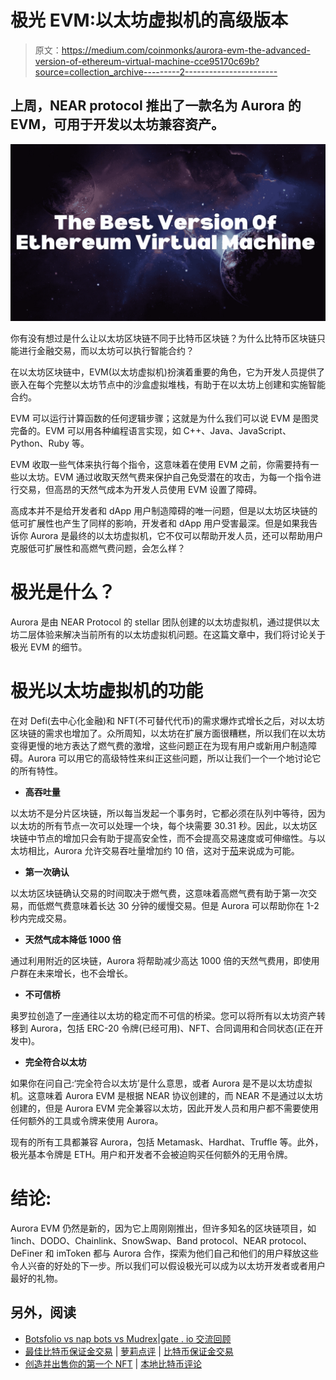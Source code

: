 # 极光 EVM:以太坊虚拟机的高级版本

> 原文：<https://medium.com/coinmonks/aurora-evm-the-advanced-version-of-ethereum-virtual-machine-cce95170c69b?source=collection_archive---------2----------------------->

## 上周，NEAR protocol 推出了一款名为 Aurora 的 EVM，可用于开发以太坊兼容资产。

![](img/9746c68061e1af1d7cf415e1e9cbbd1c.png)

你有没有想过是什么让以太坊区块链不同于比特币区块链？为什么比特币区块链只能进行金融交易，而以太坊可以执行智能合约？

在以太坊区块链中，EVM(以太坊虚拟机)扮演着重要的角色，它为开发人员提供了嵌入在每个完整以太坊节点中的沙盒虚拟堆栈，有助于在以太坊上创建和实施智能合约。

EVM 可以运行计算函数的任何逻辑步骤；这就是为什么我们可以说 EVM 是图灵完备的。EVM 可以用各种编程语言实现，如 C++、Java、JavaScript、Python、Ruby 等。

EVM 收取一些气体来执行每个指令，这意味着在使用 EVM 之前，你需要持有一些以太坊。EVM 通过收取天然气费来保护自己免受潜在的攻击，为每一个指令进行交易，但高昂的天然气成本为开发人员使用 EVM 设置了障碍。

高成本并不是给开发者和 dApp 用户制造障碍的唯一问题，但是以太坊区块链的低可扩展性也产生了同样的影响，开发者和 dApp 用户受害最深。但是如果我告诉你 Aurora 是最终的以太坊虚拟机，它不仅可以帮助开发人员，还可以帮助用户克服低可扩展性和高燃气费问题，会怎么样？

# 极光是什么？

Aurora 是由 NEAR Protocol 的 stellar 团队创建的以太坊虚拟机，通过提供以太坊二层体验来解决当前所有的以太坊虚拟机问题。在这篇文章中，我们将讨论关于极光 EVM 的细节。

# 极光以太坊虚拟机的功能

在对 Defi(去中心化金融)和 NFT(不可替代代币)的需求爆炸式增长之后，对以太坊区块链的需求也增加了。众所周知，以太坊在扩展方面很糟糕，所以我们在以太坊变得更慢的地方表达了燃气费的激增，这些问题正在为现有用户或新用户制造障碍。Aurora 可以用它的高级特性来纠正这些问题，所以让我们一个一个地讨论它的所有特性。

*   **高吞吐量**

以太坊不是分片区块链，所以每当发起一个事务时，它都必须在队列中等待，因为以太坊的所有节点一次可以处理一个块，每个块需要 30.31 秒。因此，以太坊区块链中节点的增加只会有助于提高安全性，而不会提高交易速度或可伸缩性。与以太坊相比，Aurora 允许交易吞吐量增加约 10 倍，这对于[茄](https://hackernoon.com/nightshade-a-new-approach-to-blockchain-sharding-y7m339j)来说成为可能。

*   **第一次确认**

以太坊区块链确认交易的时间取决于燃气费，这意味着高燃气费有助于第一次交易，而低燃气费意味着长达 30 分钟的缓慢交易。但是 Aurora 可以帮助你在 1-2 秒内完成交易。

*   **天然气成本降低 1000 倍**

通过利用附近的区块链，Aurora 将帮助减少高达 1000 倍的天然气费用，即使用户群在未来增长，也不会增长。

*   **不可信桥**

奥罗拉创造了一座通往以太坊的稳定而不可信的桥梁。您可以将所有以太坊资产转移到 Aurora，包括 ERC-20 令牌(已经可用)、NFT、合同调用和合同状态(正在开发中)。

*   **完全符合以太坊**

如果你在问自己:‘完全符合以太坊’是什么意思，或者 Aurora 是不是以太坊虚拟机。这意味着 Aurora EVM 是根据 NEAR 协议创建的，而 NEAR 不是通过以太坊创建的，但是 Aurora EVM 完全兼容以太坊，因此开发人员和用户都不需要使用任何额外的工具或令牌来使用 Aurora。

现有的所有工具都兼容 Aurora，包括 Metamask、Hardhat、Truffle 等。此外，极光基本令牌是 ETH。用户和开发者不会被迫购买任何额外的无用令牌。

# 结论:

Aurora EVM 仍然是新的，因为它上周刚刚推出，但许多知名的区块链项目，如 1inch、DODO、Chainlink、SnowSwap、Band protocol、NEAR protocol、DeFiner 和 imToken 都与 Aurora 合作，探索为他们自己和他们的用户释放这些令人兴奋的好处的下一步。所以我们可以假设极光可以成为以太坊开发者或者用户最好的礼物。

## 另外，阅读

*   [Botsfolio vs nap bots vs Mudrex](/coinmonks/botsfolio-vs-napbots-vs-mudrex-c81344970c02)|[gate . io 交流回顾](/coinmonks/gate-io-exchange-review-61bf87b7078f)
*   [最佳比特币保证金交易](/coinmonks/bitcoin-margin-trading-exchange-bcbfcbf7b8e3) | [萝莉点评](/coinmonks/lolli-review-e6ddc7895ad8) | [比特币保证金交易](https://blog.coincodecap.com/bityard-margin-trading)
*   [创造并出售你的第一个 NFT](https://blog.coincodecap.com/create-nft) | [本地比特币评论](/coinmonks/localbitcoins-review-6cc001c6ed56)